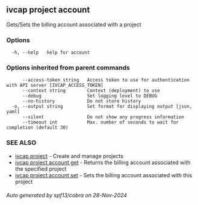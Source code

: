 ## ivcap project account

Gets/Sets the billing account associated with a project

### Options

```
  -h, --help   help for account
```

### Options inherited from parent commands

```
      --access-token string   Access token to use for authentication with API server [IVCAP_ACCESS_TOKEN]
      --context string        Context (deployment) to use
      --debug                 Set logging level to DEBUG
      --no-history            Do not store history
  -o, --output string         Set format for displaying output [json, yaml]
      --silent                Do not show any progress information
      --timeout int           Max. number of seconds to wait for completion (default 30)
```

### SEE ALSO

* [ivcap project](ivcap_project.md)	 - Create and manage projects 
* [ivcap project account get](ivcap_project_account_get.md)	 - Returns the billing account associated with the specified project
* [ivcap project account set](ivcap_project_account_set.md)	 - Sets the billing account associated with this project

###### Auto generated by spf13/cobra on 28-Nov-2024
